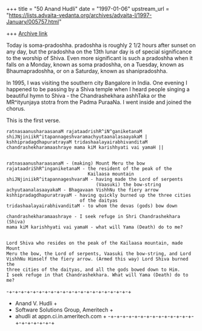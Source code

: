 +++
title = "50 Anand Hudli"
date = "1997-01-06"
upstream_url = "https://lists.advaita-vedanta.org/archives/advaita-l/1997-January/005757.html"

+++
[Archive link](https://lists.advaita-vedanta.org/archives/advaita-l/1997-January/005757.html)

   Today is soma-pradoshha. pradoshha is roughly 2 1/2 hours after
   sunset on any day, but the pradoshha on the 13th lunar day is
   of special significance to the worship of Shiva. Even more
   significant is such a pradoshha when it falls on a Monday, known as
   soma pradoshha, on a Tuesday, known as Bhaumapradoshha, or on a
   Saturday, known as shanipradoshha.

   In 1995, I was visiting the southern city Bangalore in India. One evening
   I happened to be passing by a Shiva temple when I heard people singing
   a beautiful hymn to Shiva - the Chandrashekhara  ashhTaka or the
   MR^ityunjaya stotra from the Padma PuraaNa. I went inside and
   joined the chorus.

   This is the first verse.

    ratnasaanusharaasanaM rajataadrishR^iN^ganiketanaM
    shiJNjiniikR^itapannageshvaramachyutaanalasaayakaM |
    kshhipradagdhapuratrayaM tridashaalayairabhivanditaM
    chandrashekharamaashraye mama kiM karishhyati vai yamaH ||


    ratnasaanusharaasanaM - (making) Mount Meru the bow
    rajataadriShR^inganiketanaM - the resident of the peak of the
                                  Kailaasa mountain
    shiJNjiniikR^itapannageshvaraM - having made the Lord of serpents
                                     (Vaasuki) the bow-string
    achyutaanalasaayakaM - Bhagavaan VishhNu the fiery arrow
    kshhipradagdhapuratrayaM - having quickly burned up the three cities
                               of the daityas
    tridashaalayairabhivanditaM - to whom the devas (gods) bow down

    chandrashekharamaashraye - I seek refuge in Shri Chandrashekhara (Shiva)
    mama kiM karishhyati vai yamaH - what will Yama (Death) do to me?


    Lord Shiva who resides on the peak of the Kailaasa mountain, made Mount
    Meru the bow, the Lord of serpents, Vaasuki the bow-string, and Lord
    VishhNu Himself the fiery arrow. (Armed this way) Lord Shiva burned the
    three cities of the daityas, and all the gods bowed down to Him.
    I seek refuge in that Chandrashekhara. What will Yama (Death) do to me?


-+-+-+-+-+-+-+-+-+-+-+-+-+-+-+-+-+-+-+-+-+
+  Anand V. Hudli                         +
+  Software Solutions Group, Ameritech    +
+  ahudli at appn.ci.in.ameritech.com        +
-+-+-+-+-+-+-+-+-+-+-+-+-+-+-+-+-+-+-+-+-+

